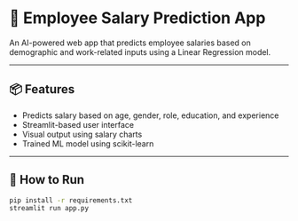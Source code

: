 # 💼 Employee Salary Prediction App

An AI-powered web app that predicts employee salaries based on demographic and work-related inputs using a Linear Regression model.

---

## 📦 Features

- Predicts salary based on age, gender, role, education, and experience
- Streamlit-based user interface
- Visual output using salary charts
- Trained ML model using scikit-learn

---

## 🚀 How to Run

```bash
pip install -r requirements.txt
streamlit run app.py
